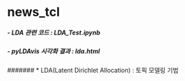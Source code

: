 # news_tcl

##### - LDA 관련 코드 : LDA_Test.ipynb
##### - pyLDAvis 시각화 결과 : lda.html

####### * LDA(Latent Dirichlet Allocation) : 토픽 모델링 기법

